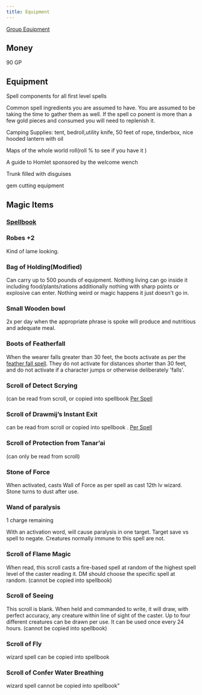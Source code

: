 ```yaml
---
title: Equipment
---
```

[Group Equipment](https://docs.google.com/spreadsheets/d/19n1yl4AQ1JiV64LYY_idK_FN5MMfU6MtAT0bgjfwm5c/edit#gid=2084483276)

## Money

90 GP 

## Equipment

Spell components for all first level spells

Common spell ingredients you are assumed to have. You are assumed to be taking the time to gather them as well. If the spell co ponent is more than a few gold pieces and consumed you will need to replenish it. 

Camping Supplies: tent, bedroll,utility knife, 50 feet of rope, tinderbox, nice hooded lantern with oil

Maps of the whole world roll(roll % to see if you have it )

A guide to Homlet sponsored by the welcome wench

Trunk filled with disguises

gem cutting equipment

## Magic Items

### [Spellbook](https://calendar.google.com/) 

### Robes +2

Kind of lame looking.

### Bag of Holding(Modified)

Can carry up to 500 pounds of equipment. Nothing living can go inside it including food/plants/rations additionally nothing with sharp points or explosive can enter. Nothing weird or magic happens it just doesn't go in. 

### Small Wooden bowl

2x per day when the appropriate phrase is spoke will produce and nutritious and adequate meal.

### Boots of Featherfall

When the wearer falls greater than 30 feet, the boots activate as per the [feather fall spell](https://scottjbennett.com/toee/spells/#feather-fall). They do not activate for distances shorter than 30 feet, and do not activate if a character jumps or otherwise deliberately 'falls'.

### Scroll of Detect Scrying 

(can be read from scroll, or copied into spellbook [Per Spell](https://scottjbennett.com/toee/spells/#detect-scrying) 

### Scroll of Drawmij’s Instant Exit

can be read from scroll or copied into spellbook . [Per Spell](https://scottjbennett.com/toee/spells/#drawmijs-instant-exit-alteration-conjuration) 

### Scroll of Protection from Tanar’ai

(can only be read from scroll) 

### Stone of Force

When activated, casts Wall of Force as per spell as cast 12th lv wizard. Stone turns to dust after use.

### Wand of paralysis

1 charge remaining

With an activation word, will cause paralysis in one target. Target save vs spell to negate. Creatures normally immune to this spell are not. 

### Scroll of Flame Magic

When read, this scroll casts a fire-based spell at random of the highest spell level of the caster reading it. DM should choose the specific spell at random. (cannot be copied into spellbook)

###  Scroll of Seeing 

This scroll is blank. When held and commanded to write, it will draw, with perfect accuracy, any creature within line of sight of the caster. Up to four different creatures can be drawn per use. It can be used once every 24 hours. (cannot be copied into spellbook)

### Scroll of Fly 

wizard spell can be copied into spellbook 

### Scroll of Confer Water Breathing

wizard spell cannot be copied into spellbook"